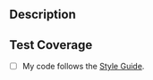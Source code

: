 ## **Description**

<!--
Please include a summary of the change. Make it clear *why* this change is needed.
-->

## **Test Coverage**

<!--
What tests cover this change? How have you ensured that it has not broken existing functionality?

It is recommended that you paste the relevant output of the test down here.
-->

- [ ] My code follows the [Style Guide](../../#style-guide).

<!--
If this PR fixes any existing issue, make it clear by commenting: "fixes #<number of issue>"
-->
